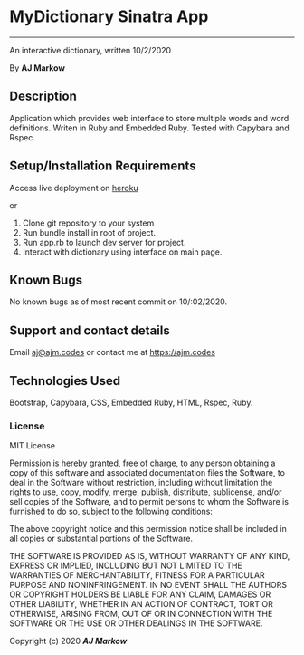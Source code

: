 # MyDictionary Sinatra App

---

An interactive dictionary, written 10/2/2020

By **AJ Markow**

## Description

Application which provides web interface to store multiple words and word definitions. Writen in Ruby and Embedded Ruby. Tested with Capybara and Rspec.

## Setup/Installation Requirements

Access live deployment on [heroku](https://ajdictionary.herokuapp.com/)

or

1. Clone git repository to your system
2. Run bundle install in root of project.
3. Run app.rb to launch dev server for project.
4. Interact with dictionary using interface on main page.

## Known Bugs

No known bugs as of most recent commit on 10/:02/2020.

## Support and contact details

Email [aj@ajm.codes](mailto:aj@ajm.codes) or contact me at https://ajm.codes

## Technologies Used

Bootstrap, Capybara, CSS, Embedded Ruby, HTML, Rspec, Ruby.

### License

MIT License

Permission is hereby granted, free of charge, to any person obtaining a copy
of this software and associated documentation files the Software, to deal
in the Software without restriction, including without limitation the rights
to use, copy, modify, merge, publish, distribute, sublicense, and/or sell
copies of the Software, and to permit persons to whom the Software is
furnished to do so, subject to the following conditions:

The above copyright notice and this permission notice shall be included in all
copies or substantial portions of the Software.

THE SOFTWARE IS PROVIDED AS IS, WITHOUT WARRANTY OF ANY KIND, EXPRESS OR
IMPLIED, INCLUDING BUT NOT LIMITED TO THE WARRANTIES OF MERCHANTABILITY,
FITNESS FOR A PARTICULAR PURPOSE AND NONINFRINGEMENT. IN NO EVENT SHALL THE
AUTHORS OR COPYRIGHT HOLDERS BE LIABLE FOR ANY CLAIM, DAMAGES OR OTHER
LIABILITY, WHETHER IN AN ACTION OF CONTRACT, TORT OR OTHERWISE, ARISING FROM,
OUT OF OR IN CONNECTION WITH THE SOFTWARE OR THE USE OR OTHER DEALINGS IN THE
SOFTWARE.

Copyright (c) 2020 **_AJ Markow_**
